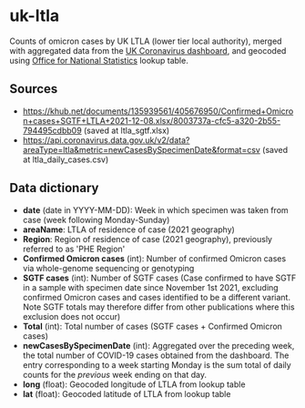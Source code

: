 # uk-ltla

Counts of omicron cases by UK LTLA (lower tier local authority),
merged with aggregated data from the [UK Coronavirus
dashboard](https://coronavirus.data.gov.uk/), and geocoded using
[Office for National Statistics](https://www.ons.gov.uk) lookup
table.

## Sources

* https://khub.net/documents/135939561/405676950/Confirmed+Omicron+cases+SGTF+LTLA+2021-12-08.xlsx/8003737a-cfc5-a320-2b55-794495cdbb09
  (saved at ltla_sgtf.xlsx)
* https://api.coronavirus.data.gov.uk/v2/data?areaType=ltla&metric=newCasesBySpecimenDate&format=csv
  (saved at ltla_daily_cases.csv)

## Data dictionary

* **date** (date in YYYY-MM-DD): Week in which specimen was taken
  from case (week following Monday-Sunday)
* **areaName**: LTLA of residence of case (2021 geography)
* **Region**: Region of residence of case (2021 geography),
  previously referred to as 'PHE Region'
* **Confirmed Omicron cases** (int): Number of confirmed Omicron
  cases via whole-genome sequencing or genotyping
* **SGTF cases** (int): Number of SGTF cases (Case confirmed to have
  SGTF in a sample with specimen date since November 1st 2021,
  excluding confirmed Omicron cases and cases identified to be
  a different variant. Note SGTF totals may therefore differ from
  other publications where this exclusion does not occur)
* **Total** (int): Total number of cases (SGTF cases + Confirmed
  Omicron cases)
* **newCasesBySpecimenDate** (int): Aggregated over the preceding
  week, the total number of COVID-19 cases obtained from the
  dashboard. The entry corresponding to a week starting Monday is
  the sum total of daily counts for the *previous* week ending on
  that day.
* **long** (float): Geocoded longitude of LTLA from lookup table
* **lat** (float): Geocoded latitude of LTLA from lookup table
